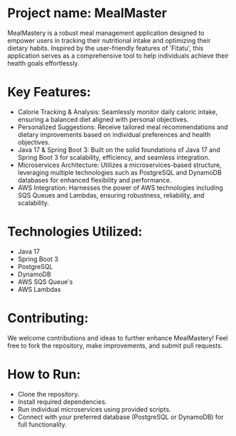 # Project name: MealMaster
MealMastery is a robust meal management application designed to empower users in tracking their nutritional intake and optimizing their dietary habits. Inspired by the user-friendly features of 'Fitatu', this application serves as a comprehensive tool to help individuals achieve their health goals effortlessly.

# Key Features:
- Calorie Tracking & Analysis: Seamlessly monitor daily caloric intake, ensuring a balanced diet aligned with personal objectives.
- Personalized Suggestions: Receive tailored meal recommendations and dietary improvements based on individual preferences and health objectives.
- Java 17 & Spring Boot 3: Built on the solid foundations of Java 17 and Spring Boot 3 for scalability, efficiency, and seamless integration.
- Microservices Architecture: Utilizes a microservices-based structure, leveraging multiple technologies such as PostgreSQL and DynamoDB databases for enhanced flexibility and performance.
- AWS Integration: Harnesses the power of AWS technologies including SQS Queues and Lambdas, ensuring robustness, reliability, and scalability.

# Technologies Utilized:
- Java 17
- Spring Boot 3
- PostgreSQL
- DynamoDB
- AWS SQS Queue's
- AWS Lambdas

# Contributing:
We welcome contributions and ideas to further enhance MealMastery! Feel free to fork the repository, make improvements, and submit pull requests.

# How to Run:
- Clone the repository.
- Install required dependencies.
- Run individual microservices using provided scripts.
- Connect with your preferred database (PostgreSQL or DynamoDB) for full functionality.
